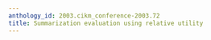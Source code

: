 ```yaml
---
anthology_id: 2003.cikm_conference-2003.72
title: Summarization evaluation using relative utility
---
```

